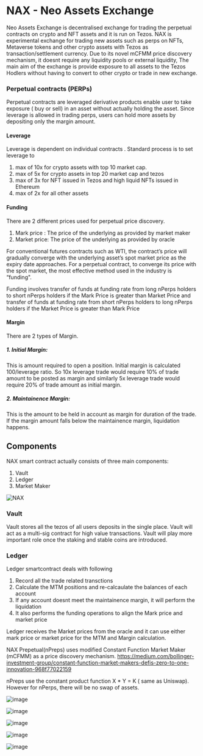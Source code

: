 # NAX - Neo Assets Exchange

Neo Assets Exchange is decentralised exchange for trading the perpetual contracts on crypto and NFT assets and it is run on Tezos.
NAX is experimental exchange for trading new assets such as perps on NFTs, Metaverse tokens and other crypto assets with Tezos as transaction/settlement currency.
Due to its novel mCFMM price discovery mechanism, it doesnt require any liquidity pools or external liquidity,
The main aim of the exchange is provide exposure to all assets to the Tezos Hodlers without having to convert to other crypto or trade in new exchange.

### Perpetual contracts (PERPs)

Perpetual contracts are leveraged derivative products enable user to take exposure ( buy or sell) in an asset without actually holding the asset.
Since leverage is allowed in trading perps, users can hold more assets by depositing only the margin amount. 



#### Leverage
Leverage is dependent on individual contracts . Standard process is to set leverage to

1. max of 10x for crypto assets with top 10 market cap. 
2. max of 5x for crypto assets in top 20 market cap and tezos
3. max of 3x for NFT issued in Tezos and high liquid NFTs issued in Ethereum
4. max of 2x for all other assets

#### Funding

There are 2 different prices used for perpetual price discovery.

1. Mark price : The price of the underlying as provided by market maker
2. Market price: The price of the underlying as provided by oracle

For conventional futures contracts such as WTI, the contract’s price will gradually converge with the underlying asset’s spot market price as the expiry date approaches. For a perpetual contract, to converge its price with the spot market, the most effective method used in the industry is “funding".

Funding involves transfer of funds at funding rate from long nPerps holders to short nPerps holders if the Mark Price is greater than Market Price and transfer of funds at funding rate from short nPerps holders to long nPerps holders if the Market Price is greater than Mark Price  

#### Margin

There are 2 types of Margin.
 ##### 1. Initial Margin: 
 
 This is amount required to open a position. Initial margin is calculated 100/leverage ratio.
 So 10x leverage trade would require 10% of trade amount to be posted as margin and similarly 5x leverage trade would require 20% of trade amount as initial margin.
 
 ##### 2. Maintainence Margin:

This is the amount to be held in account as margin for duration of the trade. If the margin amount falls below the maintainence margin, liquidation happens.


## Components

NAX smart contract actually consists of three main components:

1. Vault
2. Ledger
3. Market Maker


![NAX ](https://user-images.githubusercontent.com/33004854/140522034-a97552c9-a425-4025-9886-32736148f6fc.png)

### Vault

Vault stores all the tezos of all users deposits in the single place. Vault will act as a multi-sig contract for high value transactions.
Vault will play more important role once the staking and stable coins are introduced.

### Ledger

Ledger smartcontract deals with following 

1. Record all the trade related transctions
2. Calculate the MTM positions and re-calcaulate the balances of each account
3. If any account doesnt meet the maintainence margin, it will perform the liquidation
4. It also performs the funding operations to align the Mark price and market price

Ledger receives the Market prices from the oracle and it can use either mark price or market price for the MTM and Margin calculation. 

NAX Prepetual(nPreps) uses modified Constant Function Market Maker (mCFMM) as a price discovery mechanism. https://medium.com/bollinger-investment-group/constant-function-market-makers-defis-zero-to-one-innovation-968f77022159

nPreps use the constant product function  X * Y = K ( same as Uniswap). However for nPerps, there will be no swap of assets.


							
							

							
![image](https://user-images.githubusercontent.com/33004854/140507647-1de190cb-39b0-4c38-8b5c-a89133f88946.png)




							

							
![image](https://user-images.githubusercontent.com/33004854/140507692-cf231079-2d53-4718-b68c-4a643b6aad55.png)



							
							

							
![image](https://user-images.githubusercontent.com/33004854/140507754-9d912fe7-4d6d-4cd7-9bab-ff64e4d39bc7.png)



							

							
![image](https://user-images.githubusercontent.com/33004854/140507974-e1537d77-88cd-44e3-8a19-f697edcedbb1.png)



							

							
![image](https://user-images.githubusercontent.com/33004854/140508016-0e4e5919-44b7-45c3-9633-fa064483d888.png)


















